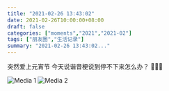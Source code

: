 ```yaml
---
title: "2021-02-26 13:43:02"
date: 2021-02-26T10:00:00+08:00
draft: false
categories: ["moments","2021","2021-02"]
tags: ["朋友圈","生活记录"]
summary: "2021-02-26 13:43:02..."
---
```


突然爱上元宵节
今天说谐音梗说到停不下来怎么办？
🤣🤣🤣

![Media 1](/Moments/photos/2021-02-26/202102261343020.jpg)
![Media 2](/Moments/photos/2021-02-26/202102261343021.jpg)

